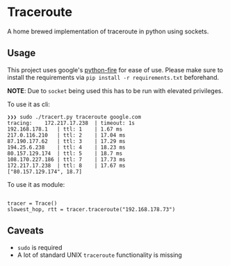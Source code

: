 # Traceroute

A home brewed implementation of traceroute in python using sockets.

## Usage

This project uses google's [python-fire](https://github.com/google/python-fire) for ease of use. Please make sure to install the requirements via `pip install -r requirements.txt` beforehand.

**NOTE**: Due to `socket` being used this has to be run with elevated privileges.

To use it as cli:
```
❯❯❯ sudo ./tracert.py traceroute google.com
tracing:    172.217.17.238  | timeout: 1s
192.168.178.1   | ttl: 1    | 1.67 ms
217.0.116.210   | ttl: 2    | 17.04 ms
87.190.177.62   | ttl: 3    | 17.29 ms
194.25.6.238    | ttl: 4    | 18.23 ms
80.157.129.174  | ttl: 5    | 18.7 ms
108.170.227.186 | ttl: 7    | 17.73 ms
172.217.17.238  | ttl: 8    | 17.67 ms
["80.157.129.174", 18.7]
```

To use it as module:
```

tracer = Trace()
slowest_hop, rtt = tracer.traceroute("192.168.178.73")
```

## Caveats

- `sudo` is required
- A lot of standard UNIX `traceroute` functionality is missing